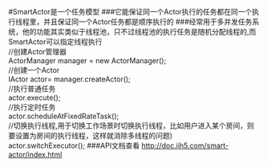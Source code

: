 #SmartActor是一个任务模型
###它能保证同一个Actor执行的任务都在同一个执行线程里，并且保证同一个Actor任务都是顺序执行的
###经常用于多并发任务系统，他的功能其实类似于线程池，只不过线程池的执行任务是随机分配线程的,而SmartActor可以指定线程执行
<br>//创建Actor管理器
<br>ActorManager manager = new ActorManager();
<br>//创建一个Actor
<br>IActor actor= manager.createActor();
<br>//执行普通任务
<br>actor.execute();
<br>//执行定时任务
<br>actor.scheduleAtFixedRateTask();
<br>//切换执行线程,用于切换工作场景时切换执行线程，比如用户进入某个房间，则要设置为房间的执行线程，这样就消除多线程的问题)
<br>actor.switchExecutor();
###API文档查看
http://doc.iih5.com/smart-actor/index.html